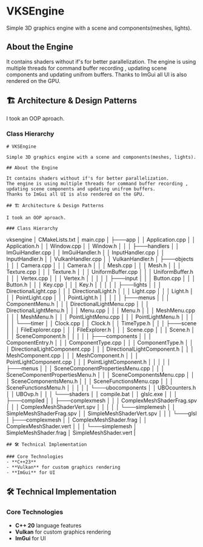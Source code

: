 ﻿# VKSEngine

Simple 3D graphics engine with a scene and components(meshes, lights).  

## About the Engine

It contains shaders without if's for better parallelization.
The engine is using multiple threads for command buffer recording , updating scene components and updating unifrom buffers.
Thanks to ImGui all UI is also rendered on the GPU.

## 🏗️ Architecture & Design Patterns

I took an OOP aproach.

### Class Hierarchy

```
# VKSEngine

Simple 3D graphics engine with a scene and components(meshes, lights).  

## About the Engine

It contains shaders without if's for better parallelization.
The engine is using multiple threads for command buffer recording , updating scene components and updating unifrom buffers.
Thanks to ImGui all UI is also rendered on the GPU.

## 🏗️ Architecture & Design Patterns

I took an OOP aproach.

### Class Hierarchy

```
vksengine
│   CMakeLists.txt
│   main.cpp
│
├───app
│   │   Application.cpp
│   │   Application.h
│   │   Window.cpp
│   │   Window.h
│   │
│   ├───handlers
│   │       ImGuiHandler.cpp
│   │       ImGuiHandler.h
│   │       InputHandler.cpp
│   │       InputHandler.h
│   │       VulkanHandler.cpp
│   │       VulkanHandler.h
│   ├───objects
│   │   │   Camera.cpp
│   │   │   Camera.h
│   │   │   Mesh.cpp
│   │   │   Mesh.h
│   │   │   Texture.cpp
│   │   │   Texture.h
│   │   │   UniformBuffer.cpp
│   │   │   UniformBuffer.h
│   │   │   Vertex.cpp
│   │   │   Vertex.h
│   │   │
│   │   ├───input
│   │   │       Button.cpp
│   │   │       Button.h
│   │   │       Key.cpp
│   │   │       Key.h
│   │   │
│   │   ├───lights
│   │   │       DirectionalLight.cpp
│   │   │       DirectionalLight.h
│   │   │       Light.cpp
│   │   │       Light.h
│   │   │       PointLight.cpp
│   │   │       PointLight.h
│   │   │
│   │   ├───menus
│   │   │       ComponentMenu.h
│   │   │       DirectionalLightMenu.cpp
│   │   │       DirectionalLightMenu.h
│   │   │       Menu.cpp
│   │   │       Menu.h
│   │   │       MeshMenu.cpp
│   │   │       MeshMenu.h
│   │   │       PointLightMenu.cpp
│   │   │       PointLightMenu.h
│   │   │
│   │   └───timer
│   │           Clock.cpp
│   │           Clock.h
│   │           TimeType.h
│   │
│   ├───scene
│   │   │   FileExplorer.cpp
│   │   │   FileExplorer.h
│   │   │   Scene.cpp
│   │   │   Scene.h
│   │   │   SceneComponent.h
│   │   │
│   │   ├───components
│   │   │       ComponentEntry.h
│   │   │       ComponentType.cpp
│   │   │       ComponentType.h
│   │   │       DirectionalLightComponent.cpp
│   │   │       DirectionalLightComponent.h
│   │   │       MeshComponent.cpp
│   │   │       MeshComponent.h
│   │   │       PointLightComponent.cpp
│   │   │       PointLightComponent.h
│   │   │
│   │   ├───menus
│   │   │       SceneComponentPropertiesMenu.cpp
│   │   │       SceneComponentPropertiesMenu.h
│   │   │       SceneComponentsMenu.cpp
│   │   │       SceneComponentsMenu.h
│   │   │       SceneFunctionsMenu.cpp
│   │   │       SceneFunctionsMenu.h
│   │   │
│   │   └───ubocomponents
│   │           UBOcounters.h
│   │           UBOvp.h
│   │
│   └───shaders
│       │   compile.bat
│       │   glslc.exe
│       │
│       ├───compiled
│       │   ├───complexmesh
│       │   │       ComplexMeshShaderFrag.spv
│       │   │       ComplexMeshShaderVert.spv
│       │   │
│       │   └───simplemesh
│       │           SimpleMeshShaderFrag.spv
│       │           SimpleMeshShaderVert.spv
│       │
│       └───glsl
│           ├───complexmesh
│           │       ComplexMeshShader.frag
│           │       ComplexMeshShader.vert
│           │
│           └───simplemesh
│                   SimpleMeshShader.frag
│                   SimpleMeshShader.vert
|

```
## 🛠️ Technical Implementation

### Core Technologies
- **C++23**
- **Vulkan** for custom graphics rendering
- **ImGui** for UI

```
## 🛠️ Technical Implementation

### Core Technologies
- **C++ 20** language features
- **Vulkan** for custom graphics rendering
- **ImGui** for UI
